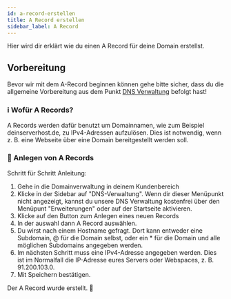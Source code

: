 ```yaml
---
id: a-record-erstellen
title: A Record erstellen
sidebar_label: A Record
---
```

Hier wird dir erklärt wie du einen A Record für deine Domain erstellst.

## Vorbereitung
Bevor wir mit dem A-Record beginnen können gehe bitte sicher, dass du die allgemeine Vorbereitung aus dem Punkt [DNS Verwaltung](dns-allgemein.md) befolgt hast!

### ℹ Wofür A Records?
A Records werden dafür benutzt um Domainnamen, wie zum Beispiel deinserverhost.de, zu IPv4-Adressen aufzulösen.
Dies ist notwendig, wenn z. B. eine Webseite über eine Domain bereitgestellt werden soll.

### 🚀 Anlegen von A Records
Schritt für Schritt Anleitung:
1. Gehe in die Domainverwaltung in deinem Kundenbereich
2. Klicke in der Sidebar auf "DNS-Verwaltung". Wenn dir dieser Menüpunkt nicht angezeigt, kannst du unsere DNS Verwaltung kostenfrei über den Menüpunt "Erweiterungen" oder auf der Startseite aktivieren.
3. Klicke auf den Button zum Anlegen eines neuen Records
4. In der auswahl dann A Record auswählen.
5. Du wirst nach einem Hostname gefragt. Dort kann entweder eine Subdomain, @ für die Domain selbst, oder ein * für die Domain und alle möglichen Subdomains angegeben werden. 
6. Im nächsten Schritt muss eine IPv4-Adresse angegeben werden. Dies ist im Normalfall die IP-Adresse eures Servers oder Webspaces, z. B. 91.200.103.0.
7. Mit Speichern bestätigen.

Der A Record wurde erstellt. 🎉 